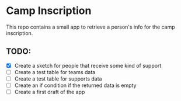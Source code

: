 # Camp Inscription

This repo contains a small app to retrieve a person's info for the camp inscription.

## TODO:

* [X] Create a sketch for people that receive some kind of support
* [ ] Create a test table for teams data
* [ ] Create a test table for supports data
* [ ] Create an if condition if the returned data is empty
* [ ] Create a first draft of the app
